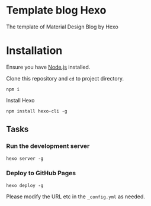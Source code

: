 # Template blog Hexo

The template of Material Design Blog by Hexo

# Installation

Ensure you have [Node.js](https://nodejs.org) installed.

Clone this repository and `cd` to project directory.

```
npm i
```

Install Hexo  
```
npm install hexo-cli -g
```


## Tasks

### Run the development server

```
hexo server -g
```

### Deploy to GitHub Pages

```
hexo deploy -g
```

Please modify the URL etc in the `_config.yml` as needed.